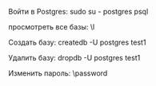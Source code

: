 Войти в Postgres:
    sudo su - postgres
    psql

просмотреть все базы:
    \l

Создать базу:
    createdb -U postgres test1

Удалить базу:
    dropdb -U postgres test1
    
Изменить пароль:
    \password
